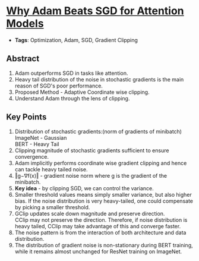 # [Why Adam Beats SGD for Attention Models](https://openreview.net/pdf?id=SJx37TEtDH)
* **Tags**: Optimization, Adam, SGD, Gradient Clipping

## Abstract
1. Adam outperforms SGD in tasks like attention. 
2. Heavy tail distribution of the noise in stochastic gradients is the main reason of SGD's poor performance.
3. Proposed Method - Adaptive Coordinate wise clipping.
4. Understand Adam through the lens of clipping.

## Key Points
1. Distribution of stochastic gradients:(norm of gradients of minibatch)\
	ImageNet - Gaussian\
	BERT - Heavy Tail 
2. Clipping magnitude of stochastic gradients sufficient to ensure convergence.
3. Adam implicitly performs coordinate wise gradient clipping and hence can tackle heavy tailed noise.
4. ‖g−∇f(x)‖ - gradient noise norm where g is the gradient of the minibatch.
5. **Key idea** - by clipping SGD, we can control the variance.
6. Smaller threshold values means simply smaller variance, but also higher bias. If the noise distribution is very heavy-tailed, one could compensate by picking a smaller threshold.
7. GClip updates scale down magnitude and preserve direction.\
CClip may not preserve the direction.
Therefore, if noise distribution is heavy tailed, CClip may take advantage of this and converge faster.
8. The noise pattern is from the interaction of both architecture and data distribution.
9. The distribution of gradient noise is non-stationary during BERT training, while it remains almost unchanged for ResNet training on ImageNet.
